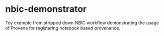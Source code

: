 # nbic-demonstrator
Toy example from stripped down NBIC workflow demonstrating the usage of Provena for registering notebook based provenance.
